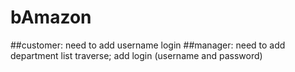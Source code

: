 # bAmazon

##customer: need to add username login
##manager: need to add department list traverse; add login (username and password)
